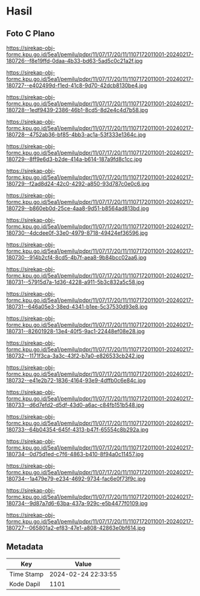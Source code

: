 # Hasil

## Foto C Plano

https://sirekap-obj-formc.kpu.go.id/5ea1/pemilu/pdpr/11/07/17/20/11/1107172011001-20240217-180726--f8e19ffd-0daa-4b33-bd63-5ad5c0c21a2f.jpg

https://sirekap-obj-formc.kpu.go.id/5ea1/pemilu/pdpr/11/07/17/20/11/1107172011001-20240217-180727--e402499d-f1ed-41c8-9d70-42dcb8130be4.jpg

https://sirekap-obj-formc.kpu.go.id/5ea1/pemilu/pdpr/11/07/17/20/11/1107172011001-20240217-180728--1edf9439-2386-46b1-8cd5-8d2e4c4d7b58.jpg

https://sirekap-obj-formc.kpu.go.id/5ea1/pemilu/pdpr/11/07/17/20/11/1107172011001-20240217-180728--4752ab36-bf85-4bb3-ac1a-53f333e1364c.jpg

https://sirekap-obj-formc.kpu.go.id/5ea1/pemilu/pdpr/11/07/17/20/11/1107172011001-20240217-180729--8ff9e6d3-b2de-414a-b614-187a9fd8c1cc.jpg

https://sirekap-obj-formc.kpu.go.id/5ea1/pemilu/pdpr/11/07/17/20/11/1107172011001-20240217-180729--f2ad8d24-42c0-4292-a850-93d787c0e0c6.jpg

https://sirekap-obj-formc.kpu.go.id/5ea1/pemilu/pdpr/11/07/17/20/11/1107172011001-20240217-180729--b860eb0d-25ce-4aa8-9d51-b8564ad813bd.jpg

https://sirekap-obj-formc.kpu.go.id/5ea1/pemilu/pdpr/11/07/17/20/11/1107172011001-20240217-180730--4dcdee0f-33e0-4979-8718-49424ef36596.jpg

https://sirekap-obj-formc.kpu.go.id/5ea1/pemilu/pdpr/11/07/17/20/11/1107172011001-20240217-180730--914b2cf4-8cd5-4b7f-aea8-9b84bcc02aa6.jpg

https://sirekap-obj-formc.kpu.go.id/5ea1/pemilu/pdpr/11/07/17/20/11/1107172011001-20240217-180731--57915d7a-1d36-4228-a911-5b3c832a5c58.jpg

https://sirekap-obj-formc.kpu.go.id/5ea1/pemilu/pdpr/11/07/17/20/11/1107172011001-20240217-180731--646a05e3-38ed-4341-b1ee-5c37530d93e8.jpg

https://sirekap-obj-formc.kpu.go.id/5ea1/pemilu/pdpr/11/07/17/20/11/1107172011001-20240217-180731--82601928-13e4-40f5-9ac1-22448ef08e28.jpg

https://sirekap-obj-formc.kpu.go.id/5ea1/pemilu/pdpr/11/07/17/20/11/1107172011001-20240217-180732--1171f3ca-3a3c-43f2-b7a0-e826533cb242.jpg

https://sirekap-obj-formc.kpu.go.id/5ea1/pemilu/pdpr/11/07/17/20/11/1107172011001-20240217-180732--e41e2b72-1836-4164-93e9-4dffb0c6e84c.jpg

https://sirekap-obj-formc.kpu.go.id/5ea1/pemilu/pdpr/11/07/17/20/11/1107172011001-20240217-180733--d6d7efd2-d5df-43d0-a6ac-c84fb151b548.jpg

https://sirekap-obj-formc.kpu.go.id/5ea1/pemilu/pdpr/11/07/17/20/11/1107172011001-20240217-180733--64b04354-645f-4313-b47f-65554c8b292a.jpg

https://sirekap-obj-formc.kpu.go.id/5ea1/pemilu/pdpr/11/07/17/20/11/1107172011001-20240217-180734--0d75d1ed-c7f6-4863-b410-8f94a0c11457.jpg

https://sirekap-obj-formc.kpu.go.id/5ea1/pemilu/pdpr/11/07/17/20/11/1107172011001-20240217-180734--1a479e79-e234-4692-9734-fac6e0f73f9c.jpg

https://sirekap-obj-formc.kpu.go.id/5ea1/pemilu/pdpr/11/07/17/20/11/1107172011001-20240217-180734--9d87a7d6-63ba-437a-929c-e5b4477f0109.jpg

https://sirekap-obj-formc.kpu.go.id/5ea1/pemilu/pdpr/11/07/17/20/11/1107172011001-20240217-180727--065801a2-ef83-47e1-a808-42863e0bf614.jpg


## Metadata

| Key        | Value               |
| ---------- | ------------------- |
| Time Stamp | 2024-02-24 22:33:55 |
| Kode Dapil | 1101                |



